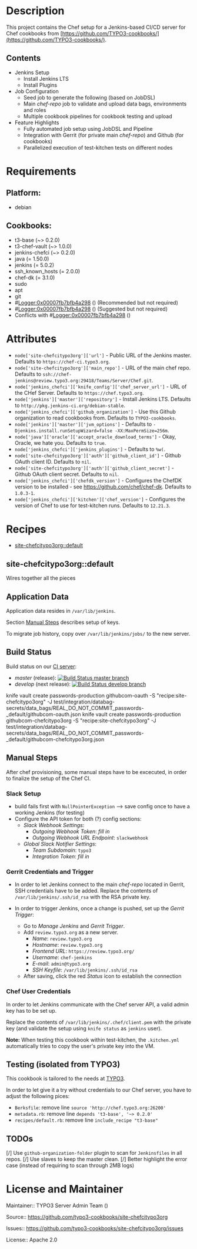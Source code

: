 # Description

This project contains the Chef setup for a Jenkins-based CI/CD server for Chef cookbooks from [https://github.com/TYPO3-cookbooks/](https://github.com/TYPO3-cookbooks/).

## Contents

* Jenkins Setup
  - Install Jenkins LTS
  - Install Plugins
* Job Configuration
  - Seed job to generate the following (based on JobDSL)
  - Main _chef-repo_ job to validate and upload data bags, environments and roles
  - Multiple cookbook pipelines for cookbook testing and upload
* Feature Highlights
  - Fully automated job setup using JobDSL and Pipeline
  - Integration with Gerrit (for private main _chef-repo_) and Github (for cookbooks)
  - Parallelized execution of test-kitchen tests on different nodes

# Requirements

## Platform:

* debian

## Cookbooks:

* t3-base (~> 0.2.0)
* t3-chef-vault (~> 1.0.0)
* jenkins-chefci (~> 0.2.0)
* java (= 1.50.0)
* jenkins (= 5.0.2)
* ssh_known_hosts (= 2.0.0)
* chef-dk (= 3.1.0)
* sudo
* apt
* git
* #<Logger:0x00007fb7bfb4a298> () (Recommended but not required)
* #<Logger:0x00007fb7bfb4a298> () (Suggested but not required)
* Conflicts with #<Logger:0x00007fb7bfb4a298> ()

# Attributes

* `node['site-chefcitypo3org']['url']` - Public URL of the Jenkins master. Defaults to `https://chef-ci.typo3.org`.
* `node['site-chefcitypo3org']['main_repo']` - URL of the main chef repo. Defaults to `ssh://chef-jenkins@review.typo3.org:29418/Teams/Server/Chef.git`.
* `node['jenkins_chefci']['knife_config']['chef_server_url']` - URL of the CHef Server. Defaults to `https://chef.typo3.org`.
* `node['jenkins']['master']['repository']` - Install Jenkins LTS. Defaults to `http://pkg.jenkins-ci.org/debian-stable`.
* `node['jenkins_chefci']['github_organization']` - Use this Github organization to read cookbooks from. Defaults to `TYPO3-cookbooks`.
* `node['jenkins']['master']['jvm_options']` -  Defaults to `-Djenkins.install.runSetupWizard=false -XX:MaxPermSize=256m`.
* `node['java']['oracle']['accept_oracle_download_terms']` - Okay, Oracle, we hate you. Defaults to `true`.
* `node['jenkins_chefci']['jenkins_plugins']` -  Defaults to `%w(`.
* `node['site-chefcitypo3org']['auth']['github_client_id']` - Github OAuth client ID. Defaults to `nil`.
* `node['site-chefcitypo3org']['auth']['github_client_secret']` - Github OAuth client secret. Defaults to `nil`.
* `node['jenkins_chefci']['chefdk_version']` - Configures the ChefDK version to be installed - see https://github.com/chef/chef-dk. Defaults to `1.0.3-1`.
* `node['jenkins_chefci']['kitchen']['chef_version']` - Configures the version of Chef to use for test-kitchen runs. Defaults to `12.21.3`.

# Recipes

* [site-chefcitypo3org::default](#site-chefcitypo3orgdefault)

## site-chefcitypo3org::default

Wires together all the pieces

Application Data
----------------

Application data resides in `/var/lib/jenkins`.

Section [Manual Steps](#manual-steps) describes setup of keys.

To migrate job history, copy over `/var/lib/jenkins/jobs/` to the new server.


Build Status
------------

Build status on our [CI server](https://chef-ci.typo3.org):

- *master* (release): [![Build Status master branch](https://chef-ci.typo3.org/job/TYPO3-cookbooks/job/site-chefcitypo3org/branch/master/badge/icon)](https://chef-ci.typo3.org/job/TYPO3-cookbooks/job/site-chefcitypo3org/branch/master/)
- *develop* (next release): [![Build Status develop branch](https://chef-ci.typo3.org/job/TYPO3-cookbooks/job/site-chefcitypo3org/branch/develop/badge/icon)](https://chef-ci.typo3.org/job/TYPO3-cookbooks/job/site-chefcitypo3org/branch/develop/)


knife vault create passwords-production githubcom-oauth -S "recipe:site-chefcitypo3org" -J test/integration/databag-secrets/data_bags/REAL_DO_NOT_COMMIT_passwords-_default/githubcom-oauth.json
knife vault create passwords-production githubcom-chefcitypo3org -S "recipe:site-chefcitypo3org" -J test/integration/databag-secrets/data_bags/REAL_DO_NOT_COMMIT_passwords-_default/githubcom-chefcitypo3org.json


Manual Steps
------------

After chef provisioning, some manual steps have to be excecuted, in order to finalize the setup of the Chef CI.

### Slack Setup

- build fails first with `NullPointerException` --> save config once to have a working Jenkins (for testing)
- Configure the API token for both (?) config sections:
  * _Slack Webhook Settings_:
    - _Outgoing Webhook Token_: _fill in_
    - _Outgoing Webhook URL Endpoint_: `slackwebhook`
  * _Global Slack Notifier Settings_:
    - _Team Subdomain_: `typo3`
    - _Integration Token_: _fill in_

### Gerrit Credentials and Trigger

* In order to let Jenkins connect to the main _chef-repo_ located in Gerrit, SSH credentials have to be added.
Replace the contents of `/var/lib/jenkins/.ssh/id_rsa` with the RSA private key.

* In order to trigger Jenkins, once a change is pushed, set up the _Gerrit Trigger_:
  - Go to _Manage Jenkins_ and _Gerrit Trigger_.
  - Add `review.typo3.org` as a new server.
    * _Name_: `review.typo3.org`
    * _Hostname_: `review.typo3.org`
    * _Frontend URL_: `https://review.typo3.org/`
    * _Username_: `chef-jenkins`
    * _E-mail_: `admin@typo3.org`
    * _SSH Keyfile_: `/var/lib/jenkins/.ssh/id_rsa`
  - After saving, click the red _Status_ icon to establish the connection

### Chef User Credentials

In order to let Jenkins communicate with the Chef server API, a valid admin key has to be set up.

Replace the contents of `/var/lib/jenkins/.chef/client.pem` with the private key (and validate the setup using `knife status` as `jenkins` user).

**Note:** When testing this cookbook within test-kitchen, the `.kitchen.yml` automatically tries to copy the user's private key into the VM.



Testing (isolated from TYPO3)
----------------

This cookbook is tailored to the needs at [TYPO3](https://typo3.org).

In order to let give it a try without credentials to our Chef server, you have to adjust the following pices:

* `Berksfile`: remove line `source 'http://chef.typo3.org:26200'`
* `metadata.rb`: remove line `depends 't3-base', '~> 0.2.0'`
* `recipes/default.rb`: remove line `include_recipe "t3-base"`


TODOs
-----

[/] Use `github-organization-folder` plugin to scan for `Jenkinsfiles` in all repos.
[/] Use slaves to keep the master clean.
[/] Better highlight the error case (instead of requiring to scan through 2MB logs)


# License and Maintainer

Maintainer:: TYPO3 Server Admin Team (<adminATtypo3DOTorg>)

Source:: https://github.com/typo3-cookbooks/site-chefcitypo3org

Issues:: https://github.com/typo3-cookbooks/site-chefcitypo3org/issues

License:: Apache 2.0
